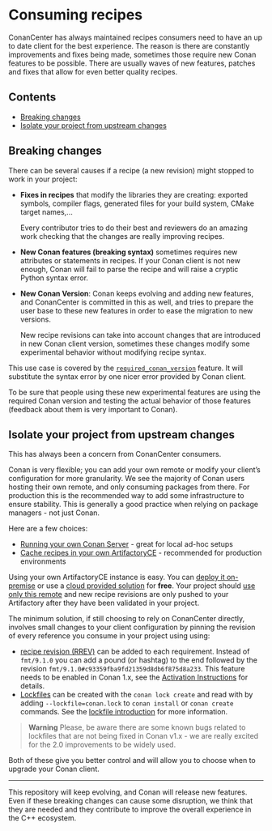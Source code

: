 # Consuming recipes

ConanCenter has always maintained recipes consumers need to have an up to date client for the best experience.
The reason is there are constantly improvements and fixes being made, sometimes those require new Conan features
to be possible. There are usually waves of new features, patches and fixes that allow for even better quality recipes.

<!-- toc -->
## Contents

  * [Breaking changes](#breaking-changes)
  * [Isolate your project from upstream changes](#isolate-your-project-from-upstream-changes)<!-- endToc -->

## Breaking changes

There can be several causes if a recipe (a new revision) might stopped to work in your project:

- **Fixes in recipes** that modify the libraries they are creating: exported symbols,
   compiler flags, generated files for your build system, CMake target names,...

   Every contributor tries to do their best and reviewers do an amazing work checking that the
   changes are really improving recipes.
- **New Conan features (breaking syntax)** sometimes requires new attributes or statements in recipes.
    If your Conan client is not new enough,
   Conan will fail to parse the recipe and will raise a cryptic Python syntax error.

- **New Conan Version**: Conan keeps evolving and adding new features, and ConanCenter is committed in this
   as well, and tries to prepare the user base to these new features in order to ease the migration to new versions.

   New recipe revisions can take into account changes that are introduced in new Conan client
   version, sometimes these changes modify some experimental behavior without modifying recipe syntax.

This use case is covered by the [`required_conan_version`](https://docs.conan.io/1/reference/conanfile/other.html?highlight=required_conan_version#requiring-a-conan-version-for-the-recipe) feature. It will
substitute the syntax error by one nicer error provided by Conan client.

To be sure that people using these new experimental features are using the required Conan version and testing the actual behavior
of those features (feedback about them is very important to Conan).

## Isolate your project from upstream changes

This has always been a concern from ConanCenter consumers.

Conan is very flexible; you can add your own remote or modify your client’s configuration for more granularity. We see the majority of Conan users hosting their own remote, and only consuming packages from there. For production this is the recommended way to add some infrastructure to ensure stability. This is generally a good practice when relying on package managers - not just Conan.

Here are a few choices:

- [Running your own Conan Server](https://docs.conan.io/1/uploading_packages/running_your_server.html) - great for local ad-hoc setups
- [Cache recipes in your own ArtifactoryCE](https://docs.conan.io/1/uploading_packages/using_artifactory.html) - recommended for production environments

Using your own ArtifactoryCE instance is easy. You can [deploy it on-premise](https://conan.io/downloads.html) or use a
[cloud provided solution](https://jfrog.com/community/start-free) for **free**. Your project should
[use only this remote](https://docs.conan.io/1/reference/commands/misc/remote.html?highlight=add%20new) and new recipe
revisions are only pushed to your Artifactory after they have been validated in your project.

The minimum solution, if still choosing to rely on ConanCenter directly, involves small changes to your client configuration by pinning the revision of every reference you consume in your project using using:

- [recipe revision (RREV)](https://docs.conan.io/1/versioning/revisions.html) can be added to each requirement.
  Instead of `fmt/9.1.0` you can add a pound (or hashtag) to the end followed by the revision `fmt/9.1.0#c93359fba9fd21359d8db6f875d8a233`.
  This feature needs to be enabled in Conan 1.x, see the [Activation Instructions](https://docs.conan.io/1/versioning/revisions.html#how-to-activate-the-revisions) for details.
- [Lockfiles](https://docs.conan.io/1/versioning/lockfiles.html) can be created with the `conan lock create` and read with by
  adding `--lockfile=conan.lock` to `conan install` or `conan create` commands. See the [lockfile introduction](https://docs.conan.io/1/versioning/lockfiles/introduction.html#) for more information.

> **Warning** Please, be aware there are some known bugs related to lockfiles that are not being fixed in Conan v1.x - we are really excited for the 2.0 improvements to be widely used.

Both of these give you better control and will allow you to choose when to upgrade your Conan client.

---

This repository will keep evolving, and Conan will release new features. Even if these breaking
changes can cause some disruption, we think that they are needed and they contribute
to improve the overall experience in the C++ ecosystem.
